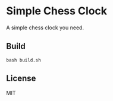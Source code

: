 # Simple Chess Clock

A simple chess clock you need.

## Build

```
bash build.sh
```

## License

MIT
